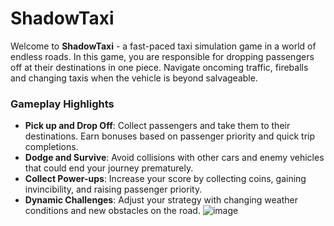 # ShadowTaxi

Welcome to **ShadowTaxi** - a fast-paced taxi simulation game in a world of endless roads. In this game, you are responsible for dropping passengers off at their destinations in one piece. Navigate oncoming traffic, fireballs and changing taxis when the vehicle is beyond salvageable. 

### Gameplay Highlights
- **Pick up and Drop Off**: Collect passengers and take them to their destinations. Earn bonuses based on passenger priority and quick trip completions.
- **Dodge and Survive**: Avoid collisions with other cars and enemy vehicles that could end your journey prematurely.
- **Collect Power-ups**: Increase your score by collecting coins, gaining invincibility, and raising passenger priority.
- **Dynamic Challenges**: Adjust your strategy with changing weather conditions and new obstacles on the road.
![image](https://github.com/user-attachments/assets/c9211990-7ab2-49de-ae04-4ed3fd773054)

